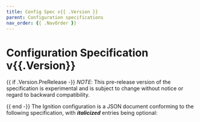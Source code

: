 ```yaml
---
title: Config Spec v{{ .Version }}
parent: Configuration specifications
nav_order: {{ .NavOrder }}
---
```


# Configuration Specification v{{.Version}}

{{ if .Version.PreRelease -}}
_NOTE_: This pre-release version of the specification is experimental and is subject to change without notice or regard to backward compatibility.

{{ end -}}
The Ignition configuration is a JSON document conforming to the following specification, with **_italicized_** entries being optional:

